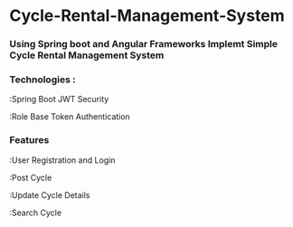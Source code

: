 <h1>Cycle-Rental-Management-System</h1>

<h3>Using Spring boot and Angular Frameworks Implemt Simple Cycle Rental Management System</h3>

<h3>Technologies :</h3>

<p>:Spring Boot JWT Security</p>
<p>:Role Base Token Authentication</p>


<h3>Features</h3>

<p>:User Registration and Login</p>
<p>:Post Cycle</p>
<p>:Update Cycle Details</p>
<p>:Search Cycle</p>

